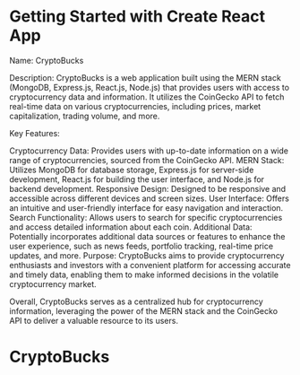 # Getting Started with Create React App

Name: CryptoBucks

Description: CryptoBucks is a web application built using the MERN stack (MongoDB, Express.js, React.js, Node.js) that provides users with access to cryptocurrency data and information. It utilizes the CoinGecko API to fetch real-time data on various cryptocurrencies, including prices, market capitalization, trading volume, and more.

Key Features:

Cryptocurrency Data: Provides users with up-to-date information on a wide range of cryptocurrencies, sourced from the CoinGecko API.
MERN Stack: Utilizes MongoDB for database storage, Express.js for server-side development, React.js for building the user interface, and Node.js for backend development.
Responsive Design: Designed to be responsive and accessible across different devices and screen sizes.
User Interface: Offers an intuitive and user-friendly interface for easy navigation and interaction.
Search Functionality: Allows users to search for specific cryptocurrencies and access detailed information about each coin.
Additional Data: Potentially incorporates additional data sources or features to enhance the user experience, such as news feeds, portfolio tracking, real-time price updates, and more.
Purpose: CryptoBucks aims to provide cryptocurrency enthusiasts and investors with a convenient platform for accessing accurate and timely data, enabling them to make informed decisions in the volatile cryptocurrency market.

Overall, CryptoBucks serves as a centralized hub for cryptocurrency information, leveraging the power of the MERN stack and the CoinGecko API to deliver a valuable resource to its users.
# CryptoBucks
